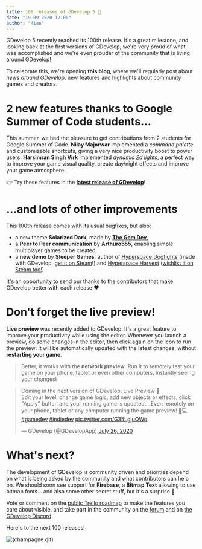 ```yaml
---
title: 100 releases of GDevelop 5 🎉
date: "19-09-2020 12:00"
author: "4ian"
---
```



GDevelop 5 recently reached its 100th release. It's a great milestone, and looking back at the first versions of GDevelop, we're very proud of what was accomplished and we're even prouder of the community that is living around GDevelop!

<!-- end -->

To celebrate this, we're opening **this blog**, where we'll regularly post about *news around GDevelop*, new features and highlights about community games and creators.

# 2 new features thanks to Google Summer of Code students...

This summer, we had the pleasure to get contributions from 2 students for Google Summer of Code. **Nilay Majorwar** implemented a *command palette* and customizable shortcuts, giving a very nice productivity boost to power users. **Harsimran Singh Virk** implemented *dynamic 2d lights*, a perfect way to improve your game visual quality, create day/night effects and improve your game atmosphere.

👉 Try these features in the **[latest release of GDevelop](/download)**!

# ...and lots of other improvements

This 100th release comes with its usual bugfixes, but also:
* a new theme **Solarized Dark**, made by **[The Gem Dev](https://www.youtube.com/channel/UCsZ4Ue8c94YLJDbGRafCI5Q)**,
* a **Peer to Peer communication** by **Arthuro555**, enabling simple multiplayer games to be created,
* a **new demo** by **Sleeper Games**, author of [Hyperspace Dogfights](https://store.steampowered.com/app/842170/Hyperspace_Dogfights/) (made with GDevelop, [get it on Steam](https://store.steampowered.com/app/842170/Hyperspace_Dogfights/)!) and [Hyperspace Harvest](https://store.steampowered.com/app/1342560/Hyperspace_Harvest/) ([wishlist it on Steam too!](https://store.steampowered.com/app/1342560/Hyperspace_Harvest/)).

It's an opportunity to send our thanks to the contributors that make GDevelop better with each release ❤️

# Don't forget the live preview!

**Live preview** was recently added to GDevelop. It's a great feature to improve your productivity while using the editor. Whenever you launch a preview, do some changes in the editor, then click again on the icon to run the preview: it will be automatically updated with the latest changes, without **restarting your game**.

> Better, it works with the **network preview**. Run it to remotely test your game on your phone, tablet or even other computers, instantly seeing your changes!

<div style="margin: auto; width: fit-content;"><blockquote class="twitter-tweet"><p lang="en" dir="ltr">Coming in the next version of GDevelop: Live Preview 🚨 <br>Edit your level, change game logic, add new objects or effects, click &quot;Apply&quot; button and your running game is updated... Even remotely on your phone, tablet or any computer running the game preview! 📱💻<a href="https://twitter.com/hashtag/gamedev?src=hash&amp;ref_src=twsrc%5Etfw">#gamedev</a> <a href="https://twitter.com/hashtag/indiedev?src=hash&amp;ref_src=twsrc%5Etfw">#indiedev</a> <a href="https://t.co/G35LgjuOWp">pic.twitter.com/G35LgjuOWp</a></p>&mdash; GDevelop (@GDevelopApp) <a href="https://twitter.com/GDevelopApp/status/1287414085433397249?ref_src=twsrc%5Etfw">July 26, 2020</a></blockquote> <script async src="https://platform.twitter.com/widgets.js" charset="utf-8"></script></div>

# What's next?

The development of GDevelop is community driven and priorities depend on what is being asked by the community and what contributors can help on. We should soon see support for **Firebase**, a **Bitmap Text** allowing to use bitmap fonts... and also some other secret stuff, but it's a surprise 🤫

Vote or comment on the [public Trello roadmap](https://trello.com/b/qf0lM7k8/gdevelop-roadmap) to make the features you care about visible, and take part in the community on the [forum](https://forum.gdevelop-app.com/) and on [the GDevelop Discord](https://discord.gg/rjdYHvj).

Here's to the next 100 releases!

![(champagne gif)](https://media.giphy.com/media/l0HlvGBz8LSYQlA5y/giphy.gif)

